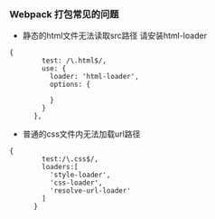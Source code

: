 ### Webpack 打包常见的问题

* 静态的html文件无法读取src路径 请安装html-loader
```
{
        test: /\.html$/,
        use: {
          loader: 'html-loader',
          options: {

          }
        }
      },
```


* 普通的css文件内无法加载url路径 
```
{
        test:/\.css$/,
        loaders:[
          'style-loader',
          'css-loader',
          'resolve-url-loader'
        ]
      }
```